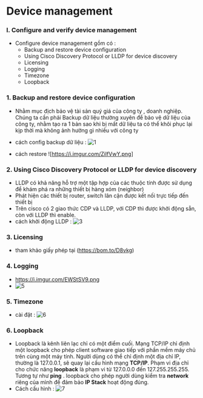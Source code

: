 # Device management
### I. Configure and verify device management
- Configure device management gồm có :
    - Backup and restore device configuration
    - Using Cisco Discovery Protocol or LLDP for device discovery
    - Licensing
    - Logging
    - Timezone
    - Loopback
### 1. Backup and restore device configuration
- Nhằm mục địch bảo vệ tài sản quý giá của công ty , doanh nghiệp. Chúng ta cần phải Backup
dữ liệu thường xuyên để bảo vệ dữ liệu của công ty, nhằm tạo ra 1 bản sao khi bị mất dữ liệu
ta có thể khôi phục lại kịp thời mà không ảnh hưởng gì nhiều với công ty
- cách config backup dữ liệu : 
    ![1](https://i.imgur.com/sO1FxGB.png)

- cách restore
    ![https://i.imgur.com/ZilfVwY.png]
### 2. Using Cisco Discovery Protocol or LLDP for device discovery
- LLDP có khả năng hỗ trợ một tập hợp của các thuộc tính được sử dụng để khám phá ra những 
thiết bị hàng xóm (neighbor)
- Phát hiện các thiết bị router, switch lân cận được kết nối trực tiếp đến thiết bị 
- Trên cisco có 2 giao thức CDP và LLDP, với CDP thì được khởi động sẵn, còn với LLDP thì
enable.
- cách khởi động LLDP : ![3](https://i.imgur.com/4sZ88pF.png)
### 3. Licensing
- tham khảo giấy phép tại (https://bom.to/D8vkg)
### 4. Logging
- https://i.imgur.com/EWStSV9.png
- ![5](https://i.imgur.com/EWStSV9.png)
### 5. Timezone
- cài đặt : ![6](https://i.imgur.com/W2nUo1y.png)
### 6. Loopback 
- Loopback là kênh liên lạc chỉ có một điểm cuối. Mạng TCP/IP chỉ định một loopback cho phép
client software giao tiếp với phần mềm máy chủ trên cùng một máy tính. Người dùng có thể 
chỉ định một địa chỉ IP,  thường là 127.0.0.1, sẽ quay lại cấu hình mạng **TCP/IP**. Phạm 
vi địa chỉ cho chức năng **loopback** là phạm vi từ 127.0.0.0 đến  127.255.255.255. Tương 
tự như **ping** . loopback cho phép người dùng kiểm tra **network** riêng của mình để 
đảm bảo **IP Stack** hoạt động đúng. 
- Cách cấu hình  : 
                    ![7](https://i.imgur.com/qMJUBZK.png)